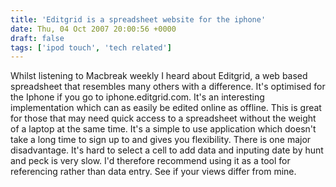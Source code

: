```yaml
---
title: 'Editgrid is a spreadsheet website for the iphone'
date: Thu, 04 Oct 2007 20:00:56 +0000
draft: false
tags: ['ipod touch', 'tech related']
---
```


Whilst listening to Macbreak weekly I heard about Editgrid, a web based spreadsheet that resembles many others with a difference. It's optimised for the Iphone if you go to iphone.editgrid.com. It's an interesting implementation which can as easily be edited online as offline. This is great for those that may need quick access to a spreadsheet without the weight of a laptop at the same time. It's a simple to use application which doesn't take a long time to sign up to and gives you flexibility. There is one major disadvantage. It's hard to select a cell to add data and inputing date by hunt and peck is very slow. I'd therefore recommend using it as a tool for referencing rather than data entry. See if your views differ from mine.